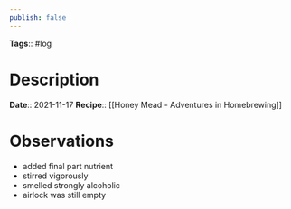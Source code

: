 ```yaml
---
publish: false
---
```

**Tags**:: #log

# Description
**Date**:: 2021-11-17
**Recipe**:: [[Honey Mead - Adventures in Homebrewing]]

# Observations
- added final part nutrient
- stirred vigorously
- smelled strongly alcoholic
- airlock was still empty